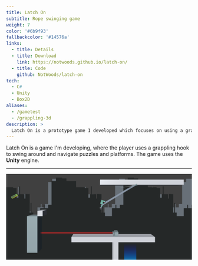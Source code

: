 ```yaml
---
title: Latch On
subtitle: Rope swinging game
weight: 7
color: '#6b9f93'
fallbackcolor: '#14576a'
links:
  - title: Details
  - title: Download
    link: https://notwoods.github.io/latch-on/
  - title: Code
    github: NotWoods/latch-on
tech:
  - C#
  - Unity
  - Box2D
aliases:
  - /gametest
  - /grappling-3d
description: >
  Latch On is a prototype game I developed which focuses on using a grappling hook to navigate puzzles and platforms. Using the Unity engine, the game can run quickly on a variety of platforms to accommodate the speedy gameplay.
---
```


Latch On is a game I'm developing, where the player uses a grappling hook to swing around and navigate puzzles and platforms. The game uses the **Unity** engine.

---

![Screenshot](action.png)
